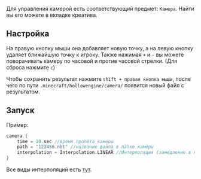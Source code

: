 Для управления камерой есть соответствующий предмет: `Камера`. Найти вы его можете в вкладке креатива.

## Настройка

На правую кнопку мыши она добавляет новую точку, а на левую кнопку удаляет ближайшую точку к игроку.
Также нажимая `+` и `-` вы можете поворачивать камеру по часовой и против часовой стрелки. (Для сброса нажмите `c`)

Чтобы сохранить результат нажмите `shift + правая кнопка мыши`, после чего по пути `.minecraft/hollowengine/camera/` появится новый файл с результатом.

## Запуск

Пример:

```kotlin
camera {
    time = 10.sec //время пролёта камеры
    path = "123456.nbt" //название файла в папке камеры
    interpolation = Interpolation.LINEAR //Интерполяция (замедление в начале и конце)
}
```

Все виды интерполяций есть [тут](../../common/util/interpolations).
